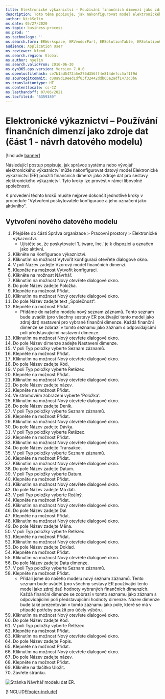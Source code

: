 ```yaml
---
title: Elektronické výkaznictví – Používání finančních dimenzí jako zdroje dat (část 1 - návrh datového modelu)
description: Toto téma popisuje, jak nakonfigurovat model elektronického výkaznictví (ER) tak, aby používal finanční dimenze jako zdroj dat pro zprávy ER. (část 1)
author: NickSelin
ms.date: 05/27/2020
ms.topic: business-process
ms.prod: ''
ms.technology: ''
ms.search.form: ERWorkspace, ERVendorPart, ERSolutionTable, ERSolutionCreateDropDialog, ERDataModelDesigner, ERDataModelContentsItemCreationDialog
audience: Application User
ms.reviewer: kfend
ms.search.region: Global
ms.author: nselin
ms.search.validFrom: 2016-06-30
ms.dyn365.ops.version: Version 7.0.0
ms.openlocfilehash: ce7b1ad5472a6e276d356ff4e814defcc5af1f9d
ms.sourcegitcommit: c08a9d19eed1df03f32442ddb65a2adf1473d3b6
ms.translationtype: HT
ms.contentlocale: cs-CZ
ms.lasthandoff: 07/06/2021
ms.locfileid: "6359380"
---
```

# <a name="er-use-financial-dimensions-as-a-data-source-part-1---design-data-model"></a>Elektronické výkaznictví – Používání finančních dimenzí jako zdroje dat (část 1 - návrh datového modelu)

[!include [banner](../../includes/banner.md)]

Následující postup popisuje, jak správce systému nebo vývojář elektronického výkaznictví může nakonfigurovat datový model Elektronické výkaznictví (ER) použití finančních dimenzí jako zdroje dat pro sestavy elektronického výkaznictví. Tyto kroky lze provést v rámci libovolné společnosti.

K provedení těchto kroků musíte nejprve dokončit jednotlivé kroky v proceduře "Vytvoření poskytovatele konfigurace a jeho označení jako aktivního".


## <a name="create-a-new-data-model"></a>Vytvoření nového datového modelu
1. Přejděte do části Správa organizace > Pracovní prostory > Elektronické výkaznictví.
    * Ujistěte se, že poskytovatel 'Litware, Inc.' je k dispozici a označen jako aktivní.  
2. Klikněte na Konfigurace výkaznictví.
3. Kliknutím na možnost Vytvořit konfiguraci otevřete dialogové okno.
4. V poli Název zadejte Vzorový model finančních dimenzí.
5. Klepněte na možnost Vytvořit konfiguraci.
6. Klikněte na možnost Návrhář.
7. Kliknutím na možnost Nový otevřete dialogové okno.
8. Do pole Název zadejte Položka.
9. Klepněte na možnost Přidat.
10. Kliknutím na možnost Nový otevřete dialogové okno.
11. Do pole Název zadejte text „Společnost“.
12. Klepněte na možnost Přidat.
    * Přidáme do našeho modelu nový seznam záznamů. Tento seznam bude uvádět (pro všechny sestavy ER používající tento model jako zdroj dat) nastavení pro vybrané finanční dimenze. Každá finanční dimenze se zobrazí v tomto seznamu jako záznam s odpovídajícími poli představujícími nastavení dimenze.  
13. Kliknutím na možnost Nový otevřete dialogové okno.
14. Do pole Název dimenze zadejte Nastavení dimenze.
15. V poli Typ položky vyberte Seznam záznamů.
16. Klepněte na možnost Přidat.
17. Kliknutím na možnost Nový otevřete dialogové okno.
18. Do pole Název zadejte Kód.
19. V poli Typ položky vyberte Řetězec.
20. Klepněte na možnost Přidat.
21. Kliknutím na možnost Nový otevřete dialogové okno.
22. Do pole Název zadejte název.
23. Klepněte na možnost Přidat.
24. Ve stromovém zobrazení vyberte 'Položka'.
25. Kliknutím na možnost Nový otevřete dialogové okno.
26. Do pole Název zadejte Deník.
27. V poli Typ položky vyberte Seznam záznamů.
28. Klepněte na možnost Přidat.
29. Kliknutím na možnost Nový otevřete dialogové okno.
30. Do pole Název zadejte Dávka.
31. V poli Typ položky vyberte Řetězec.
32. Klepněte na možnost Přidat.
33. Kliknutím na možnost Nový otevřete dialogové okno.
34. Do pole Název zadejte Transakce.
35. V poli Typ položky vyberte Seznam záznamů.
36. Klepněte na možnost Přidat.
37. Kliknutím na možnost Nový otevřete dialogové okno.
38. Do pole Název zadejte Datum.
39. V poli Typ položky vyberte Datum.
40. Klepněte na možnost Přidat.
41. Kliknutím na možnost Nový otevřete dialogové okno.
42. Do pole Název zadejte Má dáti.
43. V poli Typ položky vyberte Reálný.
44. Klepněte na možnost Přidat.
45. Kliknutím na možnost Nový otevřete dialogové okno.
46. Do pole Název zadejte Dal.
47. Klepněte na možnost Přidat.
48. Kliknutím na možnost Nový otevřete dialogové okno.
49. Do pole Název zadejte Měna.
50. V poli Typ položky vyberte Řetězec.
51. Klepněte na možnost Přidat.
52. Kliknutím na možnost Nový otevřete dialogové okno.
53. Do pole Název zadejte Doklad.
54. Klepněte na možnost Přidat.
55. Kliknutím na možnost Nový otevřete dialogové okno.
56. Do pole Název zadejte Data dimenze.
57. V poli Typ položky vyberte Seznam záznamů.
58. Klepněte na možnost Přidat.
    * Přidali jsme do našeho modelu nový seznam záznamů. Tento seznam bude uvádět (pro všechny sestavy ER používající tento model jako zdroj dat) hodnoty vybraných finančních dimenzích. Každá finanční dimenze se zobrazí v tomto seznamu jako záznam s odpovídajícími poli představujícími hodnoty dimenze. Název dimenze bude také prezentován v tomto záznamu jako pole, které se má v případě potřeby použít pro účely výběru.  
59. Kliknutím na možnost Nový otevřete dialogové okno.
60. Do pole Název zadejte Kód.
61. V poli Typ položky vyberte Řetězec.
62. Klepněte na možnost Přidat.
63. Kliknutím na možnost Nový otevřete dialogové okno.
64. Do pole Název zadejte Popis.
65. Klepněte na možnost Přidat.
66. Kliknutím na možnost Nový otevřete dialogové okno.
67. Do pole Název zadejte název.
68. Klepněte na možnost Přidat.
69. Klikněte na tlačítko Uložit.
70. Zavřete stránku.

![Stránka Návrhář modelu dat ER.](../media/er-financial-dimensions-guides-data-model.png)



[!INCLUDE[footer-include](../../../../includes/footer-banner.md)]